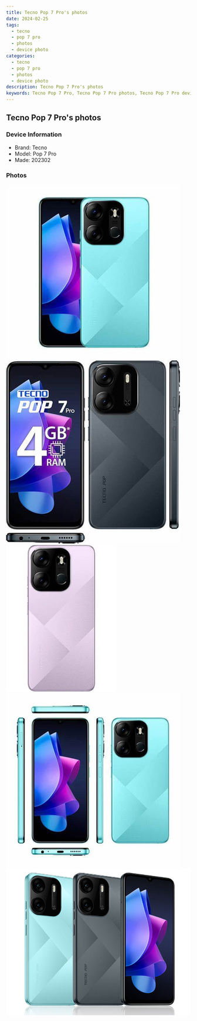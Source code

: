 ```yaml
---
title: Tecno Pop 7 Pro's photos
date: 2024-02-25
tags: 
  - tecno
  - pop 7 pro
  - photos
  - device photo
categories: 
  - tecno
  - pop 7 pro
  - photos
  - device photo
description: Tecno Pop 7 Pro's photos
keywords: Tecno Pop 7 Pro, Tecno Pop 7 Pro photos, Tecno Pop 7 Pro device photo
---
```


## Tecno Pop 7 Pro's photos

### Device Information

- Brand: Tecno
- Model: Pop 7 Pro
- Made: 202302

### Photos

![/images/best-assets/devices/tecno/tecno-pop-7-pro/1.jpg](/images/best-assets/devices/tecno/tecno-pop-7-pro/1.jpg)
![/images/best-assets/devices/tecno/tecno-pop-7-pro/2.jpg](/images/best-assets/devices/tecno/tecno-pop-7-pro/2.jpg)
![/images/best-assets/devices/tecno/tecno-pop-7-pro/3.jpg](/images/best-assets/devices/tecno/tecno-pop-7-pro/3.jpg)
![/images/best-assets/devices/tecno/tecno-pop-7-pro/4.jpg](/images/best-assets/devices/tecno/tecno-pop-7-pro/4.jpg)
![/images/best-assets/devices/tecno/tecno-pop-7-pro/5.jpg](/images/best-assets/devices/tecno/tecno-pop-7-pro/5.jpg)

